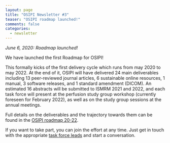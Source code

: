 ```yaml
---
layout: page
title: "OSIPI Newsletter #3"
teaser: "OSIPI roadmap launched!"
comments: false
categories:
  - newsletter
---
```


*June 6, 2020: Roadmap launched!*

We have launched the first Roadmap for OSIPI! 

This formally kicks of the first delivery cycle which runs from may 2020 to may 2022. At the end of it, OSIPI will have delivered 24 main deliverables including 13 peer-reviewed journal articles, 6 sustainable online resources, 1 manual, 3 software releases, and 1 standard amendment (DICOM). An estimated 16 abstracts will be submitted to ISMRM 2021 and 2022, and each task force will present at the perfusion study group workshop (currently foreseen for February 2022), as well as on the study group sessions at the annual meetings.

Full details on the deliverables and the trajectory towards them can be found in the [OSIPI roadmap 20-22](https://docs.google.com/document/d/e/2PACX-1vRbxX9ywttwQfd2hyj62h676RjEZ3YHZBIBTkUmEb2nqOmrRVd-PlWeL6nAsJ79akQpXHmtBIizJiOK/pub). 

If you want to take part, you can join the effort at any time. Just get in touch with the appropriate [task force leads](https://www.osipi.org/emb/) and start a conversation. 
